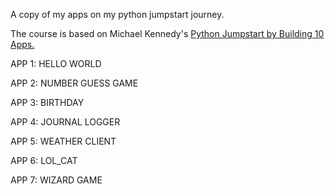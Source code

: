 A copy of my apps on my python jumpstart journey.

The course is based on Michael Kennedy's [Python Jumpstart by Building 10 Apps.](https://training.talkpython.fm/courses/details/python-language-jumpstart-building-10-apps)

APP 1: HELLO WORLD

APP 2: NUMBER GUESS GAME

APP 3: BIRTHDAY

APP 4: JOURNAL LOGGER

APP 5: WEATHER CLIENT

APP 6: LOL_CAT

APP 7: WIZARD GAME